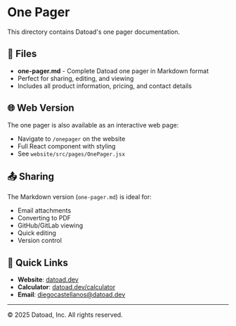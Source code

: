 # One Pager

This directory contains Datoad's one pager documentation.

## 📄 Files

- **one-pager.md** - Complete Datoad one pager in Markdown format
- Perfect for sharing, editing, and viewing
- Includes all product information, pricing, and contact details

## 🌐 Web Version

The one pager is also available as an interactive web page:
- Navigate to `/onepager` on the website
- Full React component with styling
- See `website/src/pages/OnePager.jsx`

## 📤 Sharing

The Markdown version (`one-pager.md`) is ideal for:
- Email attachments
- Converting to PDF
- GitHub/GitLab viewing
- Quick editing
- Version control

## 🔗 Quick Links

- **Website**: [datoad.dev](https://datoad.dev)
- **Calculator**: [datoad.dev/calculator](https://datoad.dev/calculator)
- **Email**: diegocastellanos@datoad.dev

---

© 2025 Datoad, Inc. All rights reserved.
